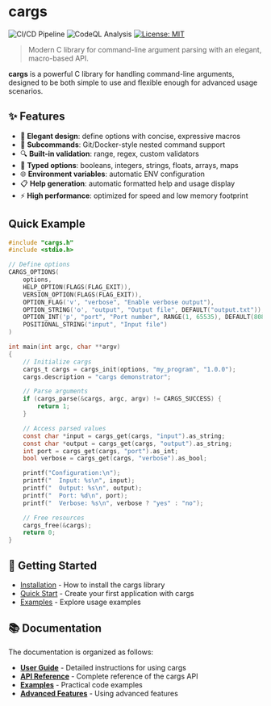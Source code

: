 # cargs

![CI/CD Pipeline](https://github.com/lucocozz/cargs/actions/workflows/ci.yml/badge.svg)
![CodeQL Analysis](https://github.com/lucocozz/cargs/actions/workflows/codeql.yml/badge.svg)
[![License: MIT](https://img.shields.io/badge/License-MIT-blue.svg)](https://opensource.org/licenses/MIT)

> Modern C library for command-line argument parsing with an elegant, macro-based API.

**cargs** is a powerful C library for handling command-line arguments, designed to be both simple to use and flexible enough for advanced usage scenarios.

## ✨ Features

- 🚀 **Elegant design**: define options with concise, expressive macros
- 🌳 **Subcommands**: Git/Docker-style nested command support
- 🔍 **Built-in validation**: range, regex, custom validators
- 🔄 **Typed options**: booleans, integers, strings, floats, arrays, maps
- 🌐 **Environment variables**: automatic ENV configuration
- 📋 **Help generation**: automatic formatted help and usage display
- ⚡ **High performance**: optimized for speed and low memory footprint

## Quick Example

```c
#include "cargs.h"
#include <stdio.h>

// Define options
CARGS_OPTIONS(
    options,
    HELP_OPTION(FLAGS(FLAG_EXIT)),
    VERSION_OPTION(FLAGS(FLAG_EXIT)),
    OPTION_FLAG('v', "verbose", "Enable verbose output"),
    OPTION_STRING('o', "output", "Output file", DEFAULT("output.txt")),
    OPTION_INT('p', "port", "Port number", RANGE(1, 65535), DEFAULT(8080)),
    POSITIONAL_STRING("input", "Input file")
)

int main(int argc, char **argv)
{
    // Initialize cargs
    cargs_t cargs = cargs_init(options, "my_program", "1.0.0");
    cargs.description = "cargs demonstrator";

    // Parse arguments
    if (cargs_parse(&cargs, argc, argv) != CARGS_SUCCESS) {
        return 1;
    }

    // Access parsed values
    const char *input = cargs_get(cargs, "input").as_string;
    const char *output = cargs_get(cargs, "output").as_string;
    int port = cargs_get(cargs, "port").as_int;
    bool verbose = cargs_get(cargs, "verbose").as_bool;

    printf("Configuration:\n");
    printf("  Input: %s\n", input);
    printf("  Output: %s\n", output);
    printf("  Port: %d\n", port);
    printf("  Verbose: %s\n", verbose ? "yes" : "no");

    // Free resources
    cargs_free(&cargs);
    return 0;
}
```

## 🚀 Getting Started

- [Installation](guide/installation.md) - How to install the cargs library
- [Quick Start](guide/quickstart.md) - Create your first application with cargs
- [Examples](examples/basic.md) - Explore usage examples

## 📚 Documentation

The documentation is organized as follows:

- **[User Guide](guide/installation.md)** - Detailed instructions for using cargs
- **[API Reference](api/overview.md)** - Complete reference of the cargs API
- **[Examples](examples/basic.md)** - Practical code examples
- **[Advanced Features](advanced/custom-handlers.md)** - Using advanced features
